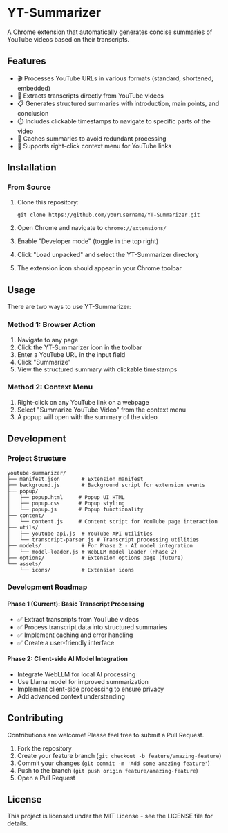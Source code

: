# YT-Summarizer

A Chrome extension that automatically generates concise summaries of YouTube videos based on their transcripts.

## Features

- 🎬 Processes YouTube URLs in various formats (standard, shortened, embedded)
- 📝 Extracts transcripts directly from YouTube videos
- 📋 Generates structured summaries with introduction, main points, and conclusion
- ⏱️ Includes clickable timestamps to navigate to specific parts of the video
- 💾 Caches summaries to avoid redundant processing
- 🔄 Supports right-click context menu for YouTube links

## Installation

### From Source

1. Clone this repository:
   ```
   git clone https://github.com/yourusername/YT-Summarizer.git
   ```

2. Open Chrome and navigate to `chrome://extensions/`

3. Enable "Developer mode" (toggle in the top right)

4. Click "Load unpacked" and select the YT-Summarizer directory

5. The extension icon should appear in your Chrome toolbar

## Usage

There are two ways to use YT-Summarizer:

### Method 1: Browser Action

1. Navigate to any page
2. Click the YT-Summarizer icon in the toolbar
3. Enter a YouTube URL in the input field
4. Click "Summarize"
5. View the structured summary with clickable timestamps

### Method 2: Context Menu

1. Right-click on any YouTube link on a webpage
2. Select "Summarize YouTube Video" from the context menu
3. A popup will open with the summary of the video

## Development

### Project Structure

```
youtube-summarizer/
├── manifest.json       # Extension manifest
├── background.js       # Background script for extension events
├── popup/             
│   ├── popup.html     # Popup UI HTML
│   ├── popup.css      # Popup styling
│   └── popup.js       # Popup functionality
├── content/
│   └── content.js     # Content script for YouTube page interaction
├── utils/
│   ├── youtube-api.js  # YouTube API utilities
│   └── transcript-parser.js # Transcript processing utilities
├── models/             # For Phase 2 - AI model integration
│   └── model-loader.js # WebLLM model loader (Phase 2)
├── options/            # Extension options page (future)
└── assets/
    └── icons/          # Extension icons
```

### Development Roadmap

#### Phase 1 (Current): Basic Transcript Processing
- ✅ Extract transcripts from YouTube videos
- ✅ Process transcript data into structured summaries
- ✅ Implement caching and error handling
- ✅ Create a user-friendly interface

#### Phase 2: Client-side AI Model Integration
- Integrate WebLLM for local AI processing
- Use Llama model for improved summarization
- Implement client-side processing to ensure privacy
- Add advanced context understanding

## Contributing

Contributions are welcome! Please feel free to submit a Pull Request.

1. Fork the repository
2. Create your feature branch (`git checkout -b feature/amazing-feature`)
3. Commit your changes (`git commit -m 'Add some amazing feature'`)
4. Push to the branch (`git push origin feature/amazing-feature`)
5. Open a Pull Request

## License

This project is licensed under the MIT License - see the LICENSE file for details.
